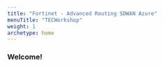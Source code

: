 ```yaml
---
title: "Fortinet - Advanced Routing SDWAN Azure"
menuTitle: "TECWorkshop"
weight: 1
archetype: home
---
```


### Welcome!